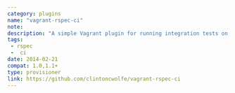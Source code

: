 ```yaml
---
category: plugins
name: "vagrant-rspec-ci"
note: 
description: "A simple Vagrant plugin for running integration tests on your VMs"
tags:
 - rspec
 -  ci
date: 2014-02-21
compat: 1.0,1.1+
type: provisioner
link: https://github.com/clintoncwolfe/vagrant-rspec-ci
---
```


